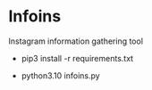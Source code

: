 # Infoins
Instagram information gathering tool

- pip3 install -r requirements.txt

- python3.10 infoins.py

